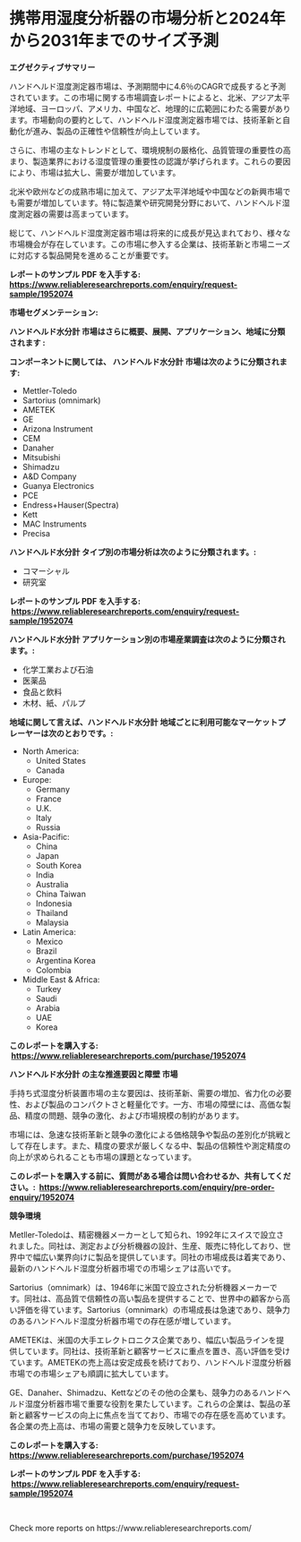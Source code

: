 <p><h1>携帯用湿度分析器の市場分析と2024年から2031年までのサイズ予測</h1></p><p><strong>エグゼクティブサマリー</strong></p>
<p><p>ハンドヘルド湿度測定器市場は、予測期間中に4.6％のCAGRで成長すると予測されています。この市場に関する市場調査レポートによると、北米、アジア太平洋地域、ヨーロッパ、アメリカ、中国など、地理的に広範囲にわたる需要があります。市場動向の要約として、ハンドヘルド湿度測定器市場では、技術革新と自動化が進み、製品の正確性や信頼性が向上しています。</p><p>さらに、市場の主なトレンドとして、環境規制の厳格化、品質管理の重要性の高まり、製造業界における湿度管理の重要性の認識が挙げられます。これらの要因により、市場は拡大し、需要が増加しています。</p><p>北米や欧州などの成熟市場に加えて、アジア太平洋地域や中国などの新興市場でも需要が増加しています。特に製造業や研究開発分野において、ハンドヘルド湿度測定器の需要は高まっています。</p><p>総じて、ハンドヘルド湿度測定器市場は将来的に成長が見込まれており、様々な市場機会が存在しています。この市場に参入する企業は、技術革新と市場ニーズに対応する製品開発を進めることが重要です。</p></p>
<p><strong>レポートのサンプル PDF を入手する: <a href="https://www.reliableresearchreports.com/enquiry/request-sample/1952074">https://www.reliableresearchreports.com/enquiry/request-sample/1952074</a></strong></p>
<p><strong>市場セグメンテーション:</strong></p>
<p><strong> ハンドヘルド水分計 市場はさらに概要、展開、アプリケーション、地域に分類されます :</strong></p>
<p><strong>コンポーネントに関しては、 ハンドヘルド水分計 市場は次のように分類されます: &nbsp;</strong></p>
<p><ul><li>Mettler-Toledo</li><li>Sartorius (omnimark)</li><li>AMETEK</li><li>GE</li><li>Arizona Instrument</li><li>CEM</li><li>Danaher</li><li>Mitsubishi</li><li>Shimadzu</li><li>A&D Company</li><li>Guanya Electronics</li><li>PCE</li><li>Endress+Hauser(Spectra)</li><li>Kett</li><li>MAC Instruments</li><li>Precisa</li></ul></p>
<p><strong> ハンドヘルド水分計 タイプ別の市場分析は次のように分類されます。:</strong></p>
<p><ul><li>コマーシャル</li><li>研究室</li></ul></p>
<p><strong>レポートのサンプル PDF を入手する: &nbsp;<a href="https://www.reliableresearchreports.com/enquiry/request-sample/1952074">https://www.reliableresearchreports.com/enquiry/request-sample/1952074</a></strong></p>
<p><strong> ハンドヘルド水分計 アプリケーション別の市場産業調査は次のように分類されます。:</strong></p>
<p><ul><li>化学工業および石油</li><li>医薬品</li><li>食品と飲料</li><li>木材、紙、パルプ</li></ul></p>
<p><strong>地域に関して言えば、ハンドヘルド水分計 地域ごとに利用可能なマーケットプレーヤーは次のとおりです。:</strong></p>
<p><ul>
    <li>
        North America:
        <ul>
            <li>United States</li>
            <li>Canada</li>
        </ul>
    </li>
    <li>
        Europe:
        <ul>
            <li>Germany</li>
            <li>France</li>
            <li>U.K.</li>
            <li>Italy</li>
            <li>Russia</li>
        </ul>
    </li>
    <li>
        Asia-Pacific:
        <ul>
            <li>China</li>
            <li>Japan</li>
            <li>South Korea</li>
            <li>India</li>
            <li>Australia</li>
            <li>China Taiwan</li>
            <li>Indonesia</li>
            <li>Thailand</li>
            <li>Malaysia</li>
        </ul>
    </li>
    <li>
        Latin America:
        <ul>
            <li>Mexico</li>
            <li>Brazil</li>
            <li>Argentina Korea</li>
            <li>Colombia</li>
        </ul>
    </li>
    <li>
        Middle East & Africa:
        <ul>
            <li>Turkey</li>
            <li>Saudi</li>
            <li>Arabia</li>
            <li>UAE</li>
            <li>Korea</li>
        </ul>
    </li>
    </ul></p>
<p><strong>このレポートを購入する: &nbsp;<a href="https://www.reliableresearchreports.com/purchase/1952074">https://www.reliableresearchreports.com/purchase/1952074</a></strong></p>
<p><strong>ハンドヘルド水分計 の主な推進要因と障壁 市場</strong></p>
<p><p>手持ち式湿度分析装置市場の主な要因は、技術革新、需要の増加、省力化の必要性、および製品のコンパクトさと軽量化です。一方、市場の障壁には、高価な製品、精度の問題、競争の激化、および市場規模の制約があります。</p><p>市場には、急速な技術革新と競争の激化による価格競争や製品の差別化が挑戦として存在します。また、精度の要求が厳しくなる中、製品の信頼性や測定精度の向上が求められることも市場の課題となっています。</p></p>
<p><strong>このレポートを購入する前に、質問がある場合は問い合わせるか、共有してください。:&nbsp; <a href="https://www.reliableresearchreports.com/enquiry/pre-order-enquiry/1952074">https://www.reliableresearchreports.com/enquiry/pre-order-enquiry/1952074</a></strong></p>
<p><strong>競争環境</strong></p>
<p><p>Metller-Toledoは、精密機器メーカーとして知られ、1992年にスイスで設立されました。同社は、測定および分析機器の設計、生産、販売に特化しており、世界中で幅広い業界向けに製品を提供しています。同社の市場成長は着実であり、最新のハンドヘルド湿度分析器市場での市場シェアは高いです。</p><p>Sartorius（omnimark）は、1946年に米国で設立された分析機器メーカーです。同社は、高品質で信頼性の高い製品を提供することで、世界中の顧客から高い評価を得ています。Sartorius（omnimark）の市場成長は急速であり、競争力のあるハンドヘルド湿度分析器市場での存在感が増しています。</p><p>AMETEKは、米国の大手エレクトロニクス企業であり、幅広い製品ラインを提供しています。同社は、技術革新と顧客サービスに重点を置き、高い評価を受けています。AMETEKの売上高は安定成長を続けており、ハンドヘルド湿度分析器市場での市場シェアも順調に拡大しています。</p><p>GE、Danaher、Shimadzu、Kettなどのその他の企業も、競争力のあるハンドヘルド湿度分析器市場で重要な役割を果たしています。これらの企業は、製品の革新と顧客サービスの向上に焦点を当てており、市場での存在感を高めています。各企業の売上高は、市場の需要と競争力を反映しています。</p></p>
<p><strong>このレポートを購入する: &nbsp; <a href="https://www.reliableresearchreports.com/purchase/1952074">https://www.reliableresearchreports.com/purchase/1952074</a></strong></p>
<p><strong>レポートのサンプル PDF を入手する: &nbsp;<a href="https://www.reliableresearchreports.com/enquiry/request-sample/1952074">https://www.reliableresearchreports.com/enquiry/request-sample/1952074</a></strong><strong></strong></p>
<p>&nbsp;</p>
<p>Check more reports on https://www.reliableresearchreports.com/</p>